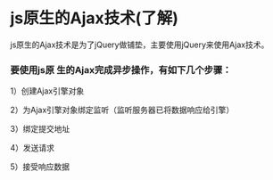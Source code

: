 # js原生的Ajax技术\(了解\)

js原生的Ajax技术是为了jQuery做铺垫，主要使用jQuery来使用Ajax技术。

###  要使用js原 生的Ajax完成异步操作，有如下几个步骤：

 1）创建Ajax引擎对象

 2）为Ajax引擎对象绑定监听（监听服务器已将数据响应给引擎） 

3）绑定提交地址 

4）发送请求 

5）接受响应数据

